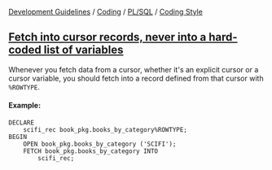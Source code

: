[Development Guidelines](../../../../README.md) / [Coding](../../../../README.md#coding) / [PL/SQL](../../../../README.md#coding_pl_sql) / [Coding Style](../../../../doc/coding/pl_sql/coding_style.md)

## [Fetch into cursor records, never into a hard-coded list of variables](../../../../doc/coding/pl_sql/coding_style.md#NeverFetchHard)

Whenever you fetch data from a cursor, whether it's an explicit cursor or a cursor variable, you should fetch into a record defined from that cursor with `%ROWTYPE`.

#### Example:

```PLSQL
DECLARE
    scifi_rec book_pkg.books_by_category%ROWTYPE;
BEGIN
    OPEN book_pkg.books_by_category ('SCIFI');
    FETCH book_pkg.books_by_category INTO
        scifi_rec;
```
